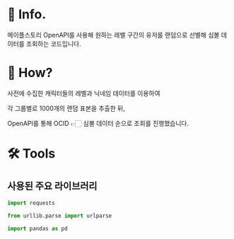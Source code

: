 # 📌 Info.
메이플스토리 OpenAPI를 사용해 원하는 레벨 구간의 유저를 랜덤으로 선별해 심볼 데이터를 조회하는 코드입니다.

# 🧐 How?
사전에 수집한 캐릭터들의 레벨과 닉네임 데이터를 이용하여

각 그룹별로 1000개의 랜덤 표본을 추출한 뒤,

OpenAPI를 통해 OCID 👉🏻 심볼 데이터 순으로 조회를 진행했습니다.

# 🛠️ Tools
## 사용된 주요 라이브러리

```python
import requests
```

```python
from urllib.parse import urlparse
```

```python
import pandas as pd
```
